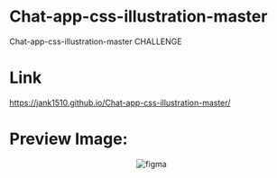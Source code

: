 # Chat-app-css-illustration-master
Chat-app-css-illustration-master CHALLENGE

# Link
https://jank1510.github.io/Chat-app-css-illustration-master/

# Preview Image:
<p align='center'> 
  
  <img src="https://res.cloudinary.com/dz209s6jk/image/upload/q_auto,w_700/Screenshots/ozjjlq54l9ewoy9vszya.jpg" alt="figma"/>

</p>

